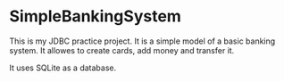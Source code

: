 # SimpleBankingSystem

This is my JDBC practice project.
It is a simple model of a basic banking system.
It allowes to create cards, add money and transfer it.

It uses SQLite as a database.

